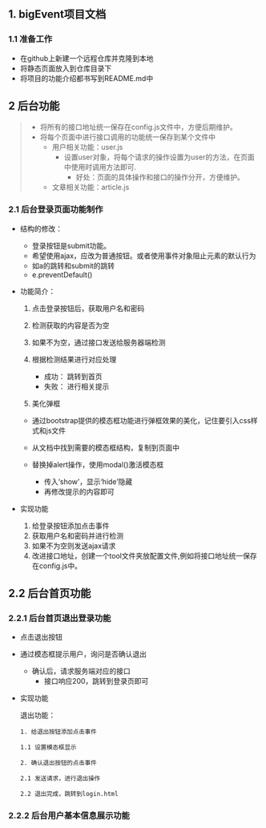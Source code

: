 ## 1. bigEvent项目文档

### 1.1 准备工作

- 在github上新建一个远程仓库并克隆到本地
- 将静态页面放入到仓库目录下
- 将项目的功能介绍都书写到README.md中

## 2 后台功能

> - 将所有的接口地址统一保存在config.js文件中，方便后期维护。
> - 将每个页面中进行接口调用的功能统一保存到某个文件中
>   - 用户相关功能：user.js
>     - 设置user对象，将每个请求的操作设置为user的方法，在页面中使用时调用方法即可.
>       - 好处：页面的具体操作和接口的操作分开，方便维护。
>   - 文章相关功能：article.js

### 2.1 后台登录页面功能制作

- 结构的修改：
    - 登录按钮是submit功能。
  - 希望使用ajax，应改为普通按钮。或者使用事件对象阻止元素的默认行为
  - 如a的跳转和submit的跳转
  - e.preventDefault()

- 功能简介：

  1. 点击登录按钮后，获取用户名和密码

  2. 检测获取的内容是否为空

  3. 如果不为空，通过接口发送给服务器端检测

  4. 根据检测结果进行对应处理

     - 成功： 跳转到首页
     - 失败： 进行相关提示

  5.  美化弹框

     - 通过bootstrap提供的模态框功能进行弹框效果的美化，记住要引入css样式和js文件

     - 从文档中找到需要的模态框结构，复制到页面中
     - 替换掉alert操作，使用modal()激活模态框
       - 传入‘show’，显示‘hide’隐藏
       - 再修改提示的内容即可

- 实现功能

  1. 给登录按钮添加点击事件
  2. 获取用户名和密码并进行检测
  3. 如果不为空则发送ajax请求
  4. 改进接口地址，创建一个tool文件夹放配置文件,例如将接口地址统一保存在config.js中。

## 2.2 后台首页功能

### 2.2.1 后台首页退出登录功能

- 点击退出按钮

- 通过模态框提示用户，询问是否确认退出

  - 确认后，请求服务端对应的接口
    - 接口响应200，跳转到登录页即可

- 实现功能

  退出功能：

  ```
  1. 给退出按钮添加点击事件
  
  1.1 设置模态框显示
  
  2. 确认退出按钮的点击事件
  
  2.1 发送请求，进行退出操作
  
  2.2 退出完成，跳转到login.html
  ```

### 2.2.2 后台用户基本信息展示功能
